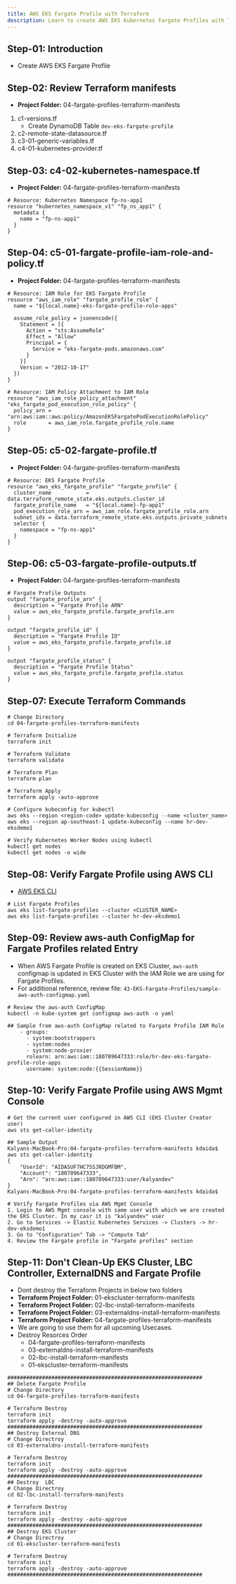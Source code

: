 ```yaml
---
title: AWS EKS Fargate Profile with Terraform
description: Learn to create AWS EKS Kubernetes Fargate Profiles with Terraform
---
```

## Step-01: Introduction
- Create AWS EKS Fargate Profile

## Step-02: Review Terraform manifests
- **Project Folder:** 04-fargate-profiles-terraform-manifests
1. c1-versions.tf
   - Create DynamoDB Table `dev-eks-fargate-profile`
2. c2-remote-state-datasource.tf
3. c3-01-generic-variables.tf
4. c4-01-kubernetes-provider.tf

## Step-03: c4-02-kubernetes-namespace.tf
- **Project Folder:** 04-fargate-profiles-terraform-manifests
```t
# Resource: Kubernetes Namespace fp-ns-app1
resource "kubernetes_namespace_v1" "fp_ns_app1" {
  metadata {
    name = "fp-ns-app1"
  }
}
```

## Step-04: c5-01-fargate-profile-iam-role-and-policy.tf
- **Project Folder:** 04-fargate-profiles-terraform-manifests
```t
# Resource: IAM Role for EKS Fargate Profile
resource "aws_iam_role" "fargate_profile_role" {
  name = "${local.name}-eks-fargate-profile-role-apps"

  assume_role_policy = jsonencode({
    Statement = [{
      Action = "sts:AssumeRole"
      Effect = "Allow"
      Principal = {
        Service = "eks-fargate-pods.amazonaws.com"
      }
    }]
    Version = "2012-10-17"
  })
}

# Resource: IAM Policy Attachment to IAM Role
resource "aws_iam_role_policy_attachment" "eks_fargate_pod_execution_role_policy" {
  policy_arn = "arn:aws:iam::aws:policy/AmazonEKSFargatePodExecutionRolePolicy"
  role       = aws_iam_role.fargate_profile_role.name
}
```

## Step-05: c5-02-fargate-profile.tf
- **Project Folder:** 04-fargate-profiles-terraform-manifests
```t
# Resource: EKS Fargate Profile
resource "aws_eks_fargate_profile" "fargate_profile" {
  cluster_name           = data.terraform_remote_state.eks.outputs.cluster_id
  fargate_profile_name   = "${local.name}-fp-app1"
  pod_execution_role_arn = aws_iam_role.fargate_profile_role.arn
  subnet_ids = data.terraform_remote_state.eks.outputs.private_subnets
  selector {
    namespace = "fp-ns-app1"
  }
}
```


## Step-06: c5-03-fargate-profile-outputs.tf
- **Project Folder:** 04-fargate-profiles-terraform-manifests
```t
# Fargate Profile Outputs
output "fargate_profile_arn" {
  description = "Fargate Profile ARN"
  value = aws_eks_fargate_profile.fargate_profile.arn 
}

output "fargate_profile_id" {
  description = "Fargate Profile ID"
  value = aws_eks_fargate_profile.fargate_profile.id 
}

output "fargate_profile_status" {
  description = "Fargate Profile Status"
  value = aws_eks_fargate_profile.fargate_profile.status
}
```

## Step-07: Execute Terraform Commands
```t
# Change Directory 
cd 04-fargate-profiles-terraform-manifests

# Terraform Initialize
terraform init

# Terraform Validate
terraform validate

# Terraform Plan
terraform plan

# Terraform Apply
terraform apply -auto-approve

# Configure kubeconfig for kubectl
aws eks --region <region-code> update-kubeconfig --name <cluster_name>
aws eks --region ap-southeast-1 update-kubeconfig --name hr-dev-eksdemo1

# Verify Kubernetes Worker Nodes using kubectl
kubectl get nodes
kubectl get nodes -o wide
```

## Step-08: Verify Fargate Profile using AWS CLI
- [AWS EKS CLI](https://awscli.amazonaws.com/v2/documentation/api/2.1.29/reference/eks/index.html)
```t
# List Fargate Profiles
aws eks list-fargate-profiles --cluster <CLUSTER_NAME>
aws eks list-fargate-profiles --cluster hr-dev-eksdemo1
```
## Step-09: Review aws-auth ConfigMap for Fargate Profiles related Entry
- When AWS Fargate Profile is created on EKS Cluster, `aws-auth` configmap is updated in EKS Cluster with the IAM Role we are using for Fargate Profiles. 
- For additional reference, review file: `43-EKS-Fargate-Profiles/sample-aws-auth-configmap.yaml`
```t
# Review the aws-auth ConfigMap
kubectl -n kube-system get configmap aws-auth -o yaml

## Sample from aws-auth ConfigMap related to Fargate Profile IAM Role
    - groups:
      - system:bootstrappers
      - system:nodes
      - system:node-proxier
      rolearn: arn:aws:iam::180789647333:role/hr-dev-eks-fargate-profile-role-apps
      username: system:node:{{SessionName}}
```

## Step-10: Verify Fargate Profile using AWS Mgmt Console
```t
# Get the current user configured in AWS CLI (EKS Cluster Creator user)
aws sts get-caller-identity

## Sample Output
Kalyans-MacBook-Pro:04-fargate-profiles-terraform-manifests kdaida$ aws sts get-caller-identity
{
    "UserId": "AIDASUF7HC7SSJRDGMFBM",
    "Account": "180789647333",
    "Arn": "arn:aws:iam::180789647333:user/kalyandev"
}
Kalyans-MacBook-Pro:04-fargate-profiles-terraform-manifests kdaida$ 

# Verify Fargate Profiles via AWS Mgmt Console
1. Login to AWS Mgmt console with same user with which we are created the EKS Cluster. In my casr it is "kalyandev" user
2. Go to Services -> Elastic Kubernetes Services -> Clusters -> hr-dev-eksdemo1
3. Go to "Configuration" Tab -> "Compute Tab"   
4. Review the Fargate profile in "Fargate profiles" section
```


## Step-11: Don't Clean-Up EKS Cluster, LBC Controller, ExternalDNS and Fargate Profile
- Dont destroy the Terraform Projects in below two folders
- **Terraform Project Folder:** 01-ekscluster-terraform-manifests
- **Terraform Project Folder:** 02-lbc-install-terraform-manifests
- **Terraform Project Folder:** 03-externaldns-install-terraform-manifests
- **Terraform Project Folder:** 04-fargate-profiles-terraform-manifests
- We are going to use them for all upcoming Usecases.
- Destroy Resorces Order
  - 04-fargate-profiles-terraform-manifests
  - 03-externaldns-install-terraform-manifests
  - 02-lbc-install-terraform-manifests
  - 01-ekscluster-terraform-manifests
```t
##############################################################
## Delete Fargate Profile
# Change Directory
cd 04-fargate-profiles-terraform-manifests

# Terraform Destroy
terraform init
terraform apply -destroy -auto-approve
##############################################################
## Destroy External DNS
# Change Directroy
cd 03-externaldns-install-terraform-manifests

# Terraform Destroy
terraform init
terraform apply -destroy -auto-approve
##############################################################
## Destroy  LBC
# Change Directroy
cd 02-lbc-install-terraform-manifests

# Terraform Destroy
terraform init
terraform apply -destroy -auto-approve
##############################################################
## Destroy EKS Cluster
# Change Directroy
cd 01-ekscluster-terraform-manifests

# Terraform Destroy
terraform init
terraform apply -destroy -auto-approve
##############################################################
```







